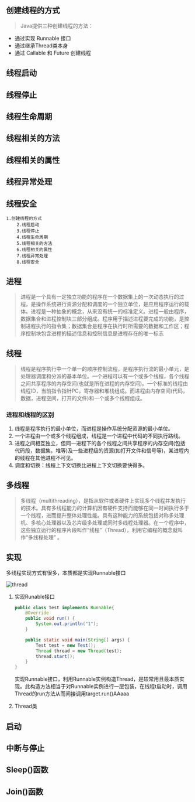 

## 创建线程的方式

> Java提供三种创建线程的方法：

+ 通过实现 Runnable 接口
+ 通过继承Thread类本身
+ 通过 Callable 和 Future 创建线程

## 线程启动

## 线程停止

## 线程生命周期

## 线程相关的方法

## 线程相关的属性

## 线程异常处理

## 线程安全

```
1.创建线程的方式
    2.线程启动
    3.线程停止
    4.线程生命周期
    5.线程相关的方法
    6.线程相关的属性
    7.线程异常处理
    8.线程安全
```

## 进程

> 进程是一个具有一定独立功能的程序在一个数据集上的一次动态执行的过程，是操作系统进行资源分配和调度的一个独立单位，是应用程序运行的载体。进程是一种抽象的概念，从来没有统一的标准定义。进程一般由程序，数据集合和进程控制块三部分组成。程序用于描述进程要完成的功能，是控制进程执行的指令集；数据集合是程序在执行时所需要的数据和工作区；程序控制块包含进程的描述信息和控制信息是进程存在的唯一标志
>

## 线程

> 线程是程序执行中一个单一的顺序控制流程，是程序执行流的最小单元，是处理器调度和分派的基本单位。一个进程可以有一个或多个线程，各个线程之间共享程序的内存空间(也就是所在进程的内存空间)。一个标准的线程由线程ID，当前指令指针PC，寄存器和堆栈组成。而进程由内存空间(代码，数据，进程空间，打开的文件)和一个或多个线程组成。
>

### 进程和线程的区别

1. 线程是程序执行的最小单位，而进程是操作系统分配资源的最小单位。
2. 一个进程由一个或多个线程组成，线程是一个进程中代码的不同执行路线。
3. 进程之间相互独立，但同一进程下的各个线程之间共享程序的内存空间(包括代码段，数据集，堆等)及一些进程级的资源(如打开文件和信号等)，某进程内的线程在其他进程不可见。
4. 调度和切换：线程上下文切换比进程上下文切换要快得多。

## 多线程

> 多线程（multithreading），是指从软件或者硬件上实现多个线程并发执行的技术。具有多线程能力的计算机因有硬件支持而能够在同一时间执行多于一个线程，进而提升整体处理性能。具有这种能力的系统包括对称多处理机、多核心处理器以及芯片级多处理或同时多线程处理器。在一个程序中，这些独立运行的程序片段叫作“线程”（Thread），利用它编程的概念就叫作“多线程处理”  。

## 实现

多线程实现方式有很多，本质都是实现Runnable接口

![thread](images/thread.jpg)

1. 实现Runable接口

   ```java
   public class Test implements Runnable{
       @Override
       public void run() {
           System.out.println("1");
       }
   
       public static void main(String[] args) {
           Test test = new Test();
           Thread thread = new Thread(test);
           thread.start();
       }
   }
   ```

   实现Runnable接口，利用Runnable实例构造Thread，是较常用且最本质实现。此构造方法相当于对Runnable实例进行一层包装，在线程t启动时，调用Thread的run方法从而间接调用target.run()AAaaa

2. Thread类

## 启动



## 中断与停止

## Sleep()函数

## Join()函数